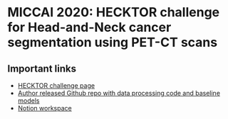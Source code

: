 # MICCAI 2020: HECKTOR challenge for Head-and-Neck cancer segmentation using PET-CT scans

## Important links

- [HECKTOR challenge page](https://www.aicrowd.com/challenges/hecktor)
- [Author released Github repo with data processing code and baseline models](https://github.com/voreille/hecktor)
- [Notion workspace](https://www.notion.so/surajpai/HECKTOR-Challenge-187fe6dd20c24307b4b4cd9b9ff578cf)
